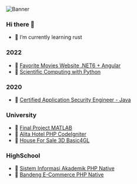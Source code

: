 ![Banner](Banner.gif)
### Hi there 👋

- 🌱 I’m currently learning rust

### 2022 

- :link: [Favorite Movies Website .NET6 + Angular](https://github.com/mohiqbalrafsanjani/csharp_kemenkeu)
- :link: [Scientific Computing with Python](https://www.freecodecamp.org/certification/mohiqbalrafsanjani/scientific-computing-with-python-v7)

### 2020

- :link: [Certified Application Security Engineer - Java](https://lnkd.in/gXsqKbs)

### University

- :link: [Final Project MATLAB](https://github.com/mohiqbalrafsanjani/FinalProject)
- :link: [Alita Hotel PHP CodeIgniter](https://github.com/mohiqbalrafsanjani/AlitaHotel)
- :link: [House For Sale 3D Basic4GL](https://github.com/mohiqbalrafsanjani/HouseForSale_3D)

### HighSchool

- :link: [Sistem Informasi Akademik PHP Native](https://github.com/mohiqbalrafsanjani/Sistem_Informasi_Akademik)
- :link: [Bandeng E-Commerce PHP Native](https://github.com/mohiqbalrafsanjani/Bandeng)

<!--
**mohiqbalrafsanjani/mohiqbalrafsanjani** is a ✨ _special_ ✨ repository because its `README.md` (this file) appears on your GitHub profile.

Here are some ideas to get you started:

- 🔭 I’m currently working on ...
- 🌱 I’m currently learning ...
- 👯 I’m looking to collaborate on ...
- 🤔 I’m looking for help with ...
- 💬 Ask me about ...
- 📫 How to reach me: ...
- 😄 Pronouns: ...
- ⚡ Fun fact: ...
-->
